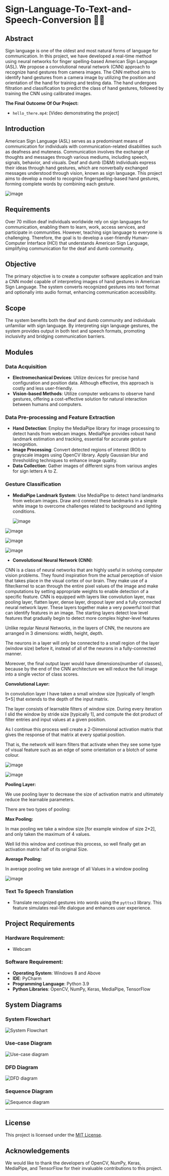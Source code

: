 # **Sign-Language-To-Text-and-Speech-Conversion 💬👋**

## **Abstract**

Sign language is one of the oldest and most natural forms of language for communication. In this project, we have developed a real-time method using neural networks for finger spelling-based American Sign Language (ASL). We propose a convolutional neural network (CNN) approach to recognize hand gestures from camera images. The CNN method aims to identify hand gestures from a camera image by utilizing the position and orientation of the hand for training and testing data. The hand undergoes filtration and classification to predict the class of hand gestures, followed by training the CNN using calibrated images.

**The Final Outcome Of Our Project:** 
- `hello_there.mp4`: [Video demonstrating the project]

## **Introduction**

American Sign Language (ASL) serves as a predominant means of communication for individuals with communication-related disabilities such as deafness and muteness. Communication involves the exchange of thoughts and messages through various mediums, including speech, signals, behavior, and visuals. Deaf and dumb (D&M) individuals express their ideas through hand gestures, which are nonverbally exchanged messages understood through vision, known as sign language. This project aims to develop a model to recognize fingerspelling-based hand gestures, forming complete words by combining each gesture.



![image](https://github.com/ShrutiNathavani/Sign-Language-To-Text-and-Speech/assets/77912009/e9b62ed7-3c42-4768-b04c-a149a71c8d19)



## **Requirements**

Over 70 million deaf individuals worldwide rely on sign languages for communication, enabling them to learn, work, access services, and participate in communities. However, teaching sign language to everyone is challenging. Therefore, the goal is to develop a user-friendly Human-Computer Interface (HCI) that understands American Sign Language, simplifying communication for the deaf and dumb community.

## **Objective**

The primary objective is to create a computer software application and train a CNN model capable of interpreting images of hand gestures in American Sign Language. The system converts recognized gestures into text format and optionally into audio format, enhancing communication accessibility.

## **Scope**

The system benefits both the deaf and dumb community and individuals unfamiliar with sign language. By interpreting sign language gestures, the system provides output in both text and speech formats, promoting inclusivity and bridging communication barriers.

## **Modules**

### **Data Acquisition**

- **Electromechanical Devices**: Utilize devices for precise hand configuration and position data. Although effective, this approach is costly and less user-friendly.
- **Vision-based Methods**: Utilize computer webcams to observe hand gestures, offering a cost-effective solution for natural interaction between humans and computers.

### **Data Pre-processing and Feature Extraction**

- **Hand Detection**: Employ the MediaPipe library for image processing to detect hands from webcam images. MediaPipe provides robust hand landmark estimation and tracking, essential for accurate gesture recognition.
- **Image Processing**: Convert detected regions of interest (ROI) to grayscale images using OpenCV library. Apply Gaussian blur and thresholding techniques to enhance image quality.
- **Data Collection**: Gather images of different signs from various angles for sign letters A to Z.

### **Gesture Classification**
- **MediaPipe Landmark System**: Use MediaPipe to detect hand landmarks from webcam images. Draw and connect these landmarks in a simple white image to overcome challenges related to background and lighting conditions.

  ![image](https://github.com/ShrutiNathavani/Sign-Language-To-Text-and-Speech/assets/77912009/f02208e8-2554-4359-b1f3-b8124d8037ef)


![image](https://github.com/ShrutiNathavani/Sign-Language-To-Text-and-Speech/assets/77912009/ab0f2d82-9246-4add-99dc-dd4d4f4a3315)

![image](https://github.com/ShrutiNathavani/Sign-Language-To-Text-and-Speech/assets/77912009/388e0458-7c6f-4c13-b7aa-08ded2651ef2)

![image](https://github.com/ShrutiNathavani/Sign-Language-To-Text-and-Speech/assets/77912009/50d2ba3c-bb95-4cbb-985b-be85a8e88380)



- **Convolutional Neural Network (CNN)**:
  
CNN is a class of neural networks that are highly useful in solving computer vision problems. They found inspiration from the actual perception of vision that takes place in the visual cortex of our brain. They make use of a filter/kernel to scan through the entire pixel values of the image and make computations by setting appropriate weights to enable detection of a specific feature. CNN is equipped with layers like convolution layer, max pooling layer, flatten layer, dense layer, dropout layer and a fully connected neural network layer. These layers together make a very powerful tool that can identify features in an image. The starting layers detect low level features that gradually begin to detect more complex higher-level features

Unlike regular Neural Networks, in the layers of CNN, the neurons are arranged in 3 dimensions: width, height, depth.

The neurons in a layer will only be connected to a small region of the layer (window size) before it, instead of all of the neurons in a fully-connected manner.

Moreover, the final output layer would have dimensions(number of classes), because by the end of the CNN architecture we will reduce the full image into a single vector of class scores.

**Convolutional Layer:**

In convolution layer I have taken a small window size [typically of length 5*5] that extends to the depth of the input matrix.

The layer consists of learnable filters of window size. During every iteration I slid the window by stride size [typically 1], and compute the dot product of filter entries and input values at a given position.

As I continue this process well create a 2-Dimensional activation matrix that gives the response of that matrix at every spatial position.

That is, the network will learn filters that activate when they see some type of visual feature such as an edge of some orientation or a blotch of some colour. 


![image](https://github.com/ShrutiNathavani/Sign-Language-To-Text-and-Speech/assets/77912009/4b5099a6-135f-4ca0-98ec-6cc07cf1c5ca)


  ![image](https://github.com/ShrutiNathavani/Sign-Language-To-Text-and-Speech/assets/77912009/58b77e4e-3d2c-4bf0-8ea7-de50d52b423c)

**Pooling Layer:**

We use pooling layer to decrease the size of activation matrix and ultimately reduce the learnable parameters.

There are two types of pooling:

**Max Pooling:**

In max pooling we take a window size [for example window of size 2*2], and only taken the maximum of 4 values.

Well lid this window and continue this process, so well finally get an activation matrix half of its original Size.

**Average Pooling:**

In average pooling we take average of all Values in a window pooling

![image](https://github.com/ShrutiNathavani/Sign-Language-To-Text-and-Speech/assets/77912009/a662883e-a520-4aa7-9452-82eb07cf4c4c)


### **Text To Speech Translation**

- Translate recognized gestures into words using the `pyttsx3` library. This feature simulates real-life dialogue and enhances user experience.

## **Project Requirements**

### **Hardware Requirement:**
- Webcam

### **Software Requirement:**
- **Operating System**: Windows 8 and Above
- **IDE**: PyCharm
- **Programming Language**: Python 3.9
- **Python Libraries**: OpenCV, NumPy, Keras, MediaPipe, TensorFlow

## **System Diagrams**

### **System Flowchart**

![System Flowchart](https://github.com/ShrutiNathavani/Sign-Language-To-Text-and-Speech/assets/77912009/f6a9b8c3-a2b5-485b-977c-846bd689d5e9)

### **Use-case Diagram**

![Use-case diagram](https://github.com/ShrutiNathavani/Sign-Language-To-Text-and-Speech/assets/77912009/69e077ed-b12a-4a9a-9cb2-9d3d64b345f0)

### **DFD Diagram**

![DFD diagram](https://github.com/ShrutiNathavani/Sign-Language-To-Text-and-Speech/assets/77912009/85081d60-7dab-440f-b0f9-3f90b8a761d7)

### **Sequence Diagram**

![Sequence diagram](https://github.com/ShrutiNathavani/Sign-Language-To-Text-and-Speech/assets/77912009/f633d5c0-cbbf-43d4-a628-da79a46cfa88)

---


## **License**

This project is licensed under the [MIT License](LICENSE).

## **Acknowledgements**

We would like to thank the developers of OpenCV, NumPy, Keras, MediaPipe, and TensorFlow for their invaluable contributions to this project.

